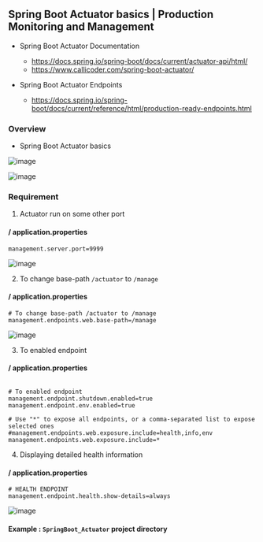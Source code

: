 ## Spring Boot Actuator basics | Production Monitoring and Management


* Spring Boot Actuator Documentation 
  - https://docs.spring.io/spring-boot/docs/current/actuator-api/html/
  - https://www.callicoder.com/spring-boot-actuator/
  
* Spring Boot Actuator Endpoints 
  - https://docs.spring.io/spring-boot/docs/current/reference/html/production-ready-endpoints.html


###  Overview

- Spring Boot Actuator basics

![image](https://user-images.githubusercontent.com/35020560/63647958-18d8a480-c746-11e9-8118-c2ca59d0e143.png)

![image](https://user-images.githubusercontent.com/35020560/63647969-43c2f880-c746-11e9-8e54-1dbb379de47c.png)


### Requirement

1) Actuator run on some other port

#### / application.properties
```
management.server.port=9999 

```
![image](https://user-images.githubusercontent.com/35020560/63648075-ff385c80-c747-11e9-813b-e158644ec174.png)



2) To change base-path `/actuator` to `/manage`

#### / application.properties
```
# To change base-path /actuator to /manage
management.endpoints.web.base-path=/manage

```
![image](https://user-images.githubusercontent.com/35020560/64125090-71531600-cdc6-11e9-8ca9-20bbfd454592.png)

3) To enabled endpoint

#### / application.properties
```

# To enabled endpoint
management.endpoint.shutdown.enabled=true
management.endpoint.env.enabled=true

# Use "*" to expose all endpoints, or a comma-separated list to expose selected ones
#management.endpoints.web.exposure.include=health,info,env
management.endpoints.web.exposure.include=*

```

4) Displaying detailed health information

#### / application.properties
```
# HEALTH ENDPOINT
management.endpoint.health.show-details=always
```
![image](https://user-images.githubusercontent.com/35020560/64125372-56cd6c80-cdc7-11e9-9f7a-26b66e235536.png)



#### Example : `SpringBoot_Actuator` project directory
